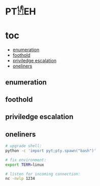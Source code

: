 # PT𓀮EH

# toc

<!-- vim-markdown-toc GFM -->

* [enumeration](#enumeration)
* [foothold](#foothold)
* [priviledge escalation](#priviledge-escalation)
* [oneliners](#oneliners)

<!-- vim-markdown-toc -->

## enumeration

## foothold

## priviledge escalation

## oneliners

```sh
# upgrade shell:
python -c 'import pyt;pty.spawn("bash")'

# fix environment:
export TERM=linux

# listen for incoming connection:
nc -nvlp 1234
```

